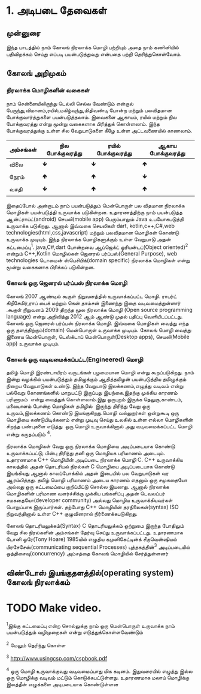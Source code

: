 # 1. அடிபடை தேவைகள்

## முன்னுரை

இந்த பாடத்தில் நாம் கோலங் நிரலாக்க மொழி பற்றியும் அதை நாம் கணினியில் பதிவிறக்கம்
செய்து எப்படி பயன்படுத்துவது என்பதை பற்றி தெரிந்துகொள்வோம்.

## கோலங் அறிமுகம்
### நிரலாக்க மொழிகளின் வகைகள் 
நாம் சென்னையிலிருந்து டெல்லி செல்ல வேண்டும் என்றால் பேருந்து,விமானம்,ரயில்,மகிழ்வுந்து,மிதிவண்டி போன்ற 
மற்றும் பலவிதமான போக்குவார்த்துகளை பயன்படுத்தலாம்.  இவைகளை ஆகாயம்,
ரயில் மற்றும் நில போக்குவரத்து என்று மூன்று வகைகளாக பிரித்துக் கொள்ளலாம். 
இந்த போக்குவரத்துக்கு உள்ள சில வேறுபாடுகளை கீழே உள்ள அட்டவணையில் காணலாம்.

|அம்சங்கள் |நில போக்குவரத்து|ரயில் போக்குவரத்து|ஆகாய போக்குவரத்து|
|-----|--------|-----|----|
|விலை |  🡻   | 🡻    | 🢁|
|நேரம் |  🢁  |  🢁   |🡻|
|வசதி|🡻   |   🢁   |🢁|

இதைப்போல் அன்றாடம் நாம் பயன்படுத்தும் மென்பொருள் பல விதமான நிரலாக்க மொழிகள் பயன்படுத்தி 
உருவாக்க படுகின்றன. உதாரணத்திற்கு நாம் பயன்படுத்த ஆன்ட்ராய்ட்(android) செயலி(mobile app)
பெரும்பாலும் Java உபயோகபடுத்தி உருவாக்க படுகிறது. ஆனால் இவ்வகை செயலிகள் 
dart, kotlin,c++,C#,web technologies(html,css,javascript) மற்றும் பலவிதமான மொழிகள் கொண்டு உருவாக்க முடியும். 
இந்த நிரலாக்க மொழிகளுக்கும் உள்ள வேறுபாடு அதன் கட்டமைப்பு<sup>1</sup>. java,C#,dart போன்றவை 
ஆப்ஜெக்ட் ஓரியன்டட்(Object oriented)<sup>2</sup> என்றும் C++,Kotlin மொழில்கள் 
ஜெனரல் பர்ப்பஸ்(General Purpose), web technologies டொமைன் ஸ்பெசிபிக்(domain specific) 
நிரலாக்க மொழிகள் என்று மூன்று வகைகளாக  பிரிக்கப் படுகின்றன.

### கோலங் ஒரு ஜெனரல் பர்ப்பஸ் நிரலாக்க மொழி 
கோலங் 2007 ஆண்டில் கூகுள் நிறுவனத்தில் உருவாக்கப்பட்ட மொழி. ராபர்ட் கிறீசேமிர்,ராப் பைக் 
மற்றும் கென் தாம்சன் இணைந்து இதை வடிவமைத்துள்ளார் .கூகுள் நிறுவனம் 2009 திறந்த மூல 
நிரலாக்க மொழி  (Open source programming language) என்று அறிவித்து 2012 ஆம் ஆண்டு முதல் பதிப்பு வெளியிடப்பட்டது. 
கோலங் ஒரு ஜெனரல் பர்ப்பஸ் நிரலாக்க மொழி. இவ்வகை மொழிகள் வைத்து எந்த ஒரு தளத்திற்கும்(domain)
மென்பொருள் உருவாக்க முடியும். கோலங் மொழி வைத்து இணைய மென்பொருள், டெஸ்க்டாப் 
மென்பொருள்(Desktop apps), செயலி(Mobile app) உருவாக்க முடியும்.  


### கோலங் ஒரு வடிவமைக்கப்பட்ட(Engineered) மொழி 
தமிழ் மொழி இரண்டாயிரம் வருடங்கள் பழமையான மொழி என்று கூறப்படுகிறது. நாம் இன்று வழக்கில் பயன்படுத்தும் தமிழுக்கும் ஆதித்தமிழன் பயன்படுத்திய தமிழுக்கும் நிறைய வேறுபாடுகள் உண்டு. இந்த வேறுபாடு இலக்கணம்,எழுத்து வடிவம் என்று பல்வேறு கோணங்களில் மாறுபட்டு இருப்பது இயற்கை.இதற்கு முக்கிய காரணம் பரிணாமம்  என்று வைத்துக் கொள்ளலாம்.இது ஒருபுறம் இருக்க தெலுகு,காண்டம், மலையாளம் போன்ற மொழிகள் தமிழில்  இருந்து திரிந்து வேறு ஒரு உருவம்,இலக்கணம் கொண்டு இயங்குகிறது.மொழி வல்லுநர்கள் ஒன்றுகூடி ஒரு  மொழியை கண்டுபிடிக்கலாம் என்று முடிவு செய்து உலகில் உள்ள எல்லா மொழிகளின் சிறந்த பண்புகளை எடுத்து  ஒரு மொழி உருவாக்கினால் அது வடிவமைக்கப்பட்ட மொழி என்று கருதப்படும் <sup>4</sup>. 

நிரலாக்க மொழிகள் வேறு ஒரு நிரலாக்க மொழியை அடிப்படையாக கொண்டு உருவாக்கப்பட்டு, பின்பு திரிந்து தனி ஒரு 
மொழியக  பரிமாணம் அடையும். உதாரணமாக C++ மொழியின் அடிப்படை நிரலாக்க மொழி C. C++ உருவாக்கிய காலத்தில் அதன் தொடரியல்
நிரல்கள் C மொழியை அடிப்படையாக கொண்டு இயங்கியது ஆனால் காலப்போக்கில் அதன் இடையில் பல வேறுபாடுகள் வர ஆரம்பித்தது.
தமிழ் மொழி பரிமாணம் அடைய காரணம் எதனும் ஒரு சமுகதையோ அல்லது ஒரு கட்டமைப்பை  குறிப்பிட்டு சொல்ல இயலாது. ஆனால் நிரலாக்க மொழிகளின் பரிமாண வளர்ச்சிக்கு முக்கிய பங்களிப்பு அதன் டெவலப்பர் சமகதையோ(developer community) அல்லது மொழிய 
உருவாக்கியவர்கள் பொறுப்பாக இருப்பார்கள். தற்போது C++ மொழியின் தரநிலைகள்(syntax) ISO நிறுவந்தினால் உள்ள C++ 
குழுவினரால்  நிர்ணைக்கபடுகிறது. 

கோலங் தொடரியலுக்கம்(Syntax) C தொடரியலுக்கம் ஒற்றுமை இருந்த போதிலும் வேறு சில நிரல்களின் அம்சங்கள் தேர்வு
செய்து உருவாக்கப்பட்டது. உதாரணமாக டோனி ஒரே(Tony Hoare) 1985யில் எழுதிய கமுனிகேட்டின்க் சீகுவென்ஷியல் பிரசேசேஸ்(communicating
sequential Processes) புத்தகத்தின்<sup>3</sup> அடிப்படையில் ஒத்திசைவு(concurrency) அம்சத்தை கோலங் 
மொழியில் சேர்த்துள்ளனர்

## விண்டோஸ் இயங்குதளத்தில்(operating system) கோலங் நிரலாக்கம் 
# TODO Make video.


<sup>1</sup>இங்கு கட்டமைப்பு என்ற சொல்லுக்கு நாம் ஒரு மென்பொருள் உருவாக்க நாம் பயன்படுத்தும் வழிமுறைகள் என்று எடுத்துக்கொள்ளவேண்டும்  

<sup>2</sup> மேலும் தெரிந்து கொள்ள 

<sup>3</sup> http://www.usingcsp.com/cspbook.pdf

<sup>4</sup> ஒரு மொழி உருவாக்குவது வடிவமைப்பாது  மிக கடினம். இதுவரையில் எழுத்து இல்ல ஒரு மொழிக்கு வடிவம் மட்டும் 
கொடுக்கபட்டுள்ளது. உதாரணமாக மலாய் மொழிக்கு இலத்தீன் எழுக்களை அடிபடையாக கொண்டுள்ளன
